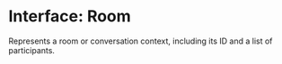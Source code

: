 # Interface: Room

Represents a room or conversation context, including its ID and a list of participants.
